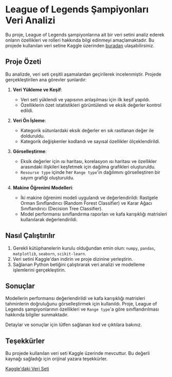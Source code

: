 # League of Legends Şampiyonları Veri Analizi

Bu proje, League of Legends şampiyonlarına ait bir veri setini analiz ederek onların özellikleri ve rolleri hakkında bilgi edinmeyi amaçlamaktadır. Bu projede kullanılan veri setine Kaggle üzerinden [buradan](https://www.kaggle.com/code/omarmedhat1/league-of-legends-champions-data-analysis) ulaşabilirsiniz.

## Proje Özeti

Bu analizde, veri seti çeşitli aşamalardan geçirilerek incelenmiştir. Projede gerçekleştirilen ana görevler şunlardır:

1. **Veri Yükleme ve Keşif**:
   - Veri seti yüklendi ve yapısının anlaşılması için ilk keşif yapıldı.
   - Özelliklerin özet istatistikleri görüntülendi ve eksik değerler kontrol edildi.

2. **Veri Ön İşleme**:
   - Kategorik sütunlardaki eksik değerler en sık rastlanan değer ile dolduruldu.
   - Kategorik değişkenler kodlandı ve sayısal özellikler ölçeklendirildi.

3. **Görselleştirme**:
   - Eksik değerler için ısı haritası, korelasyon ısı haritası ve özellikler arasındaki ilişkileri keşfetmek için dağılma grafikleri oluşturuldu.
   - `Resourse type` içinde her `Range type`'in dağılımını görselleştiren bir sayım grafiği oluşturuldu.

4. **Makine Öğrenimi Modelleri**:
   - İki makine öğrenimi modeli uygulandı ve değerlendirildi: Rastgele Orman Sınıflandırıcı (Random Forest Classifier) ve Karar Ağacı Sınıflandırıcı (Decision Tree Classifier).
   - Model performansı sınıflandırma raporları ve kafa karışıklığı matrisleri kullanılarak değerlendirildi.

## Nasıl Çalıştırılır

1. Gerekli kütüphanelerin kurulu olduğundan emin olun: `numpy`, `pandas`, `matplotlib`, `seaborn`, `scikit-learn`.
2. Veri setini Kaggle'dan indirin ve proje dizinine yerleştirin.
3. Sağlanan Python betiğini çalıştırarak veri analizi ve modelleme işlemlerini gerçekleştirin.

## Sonuçlar

Modellerin performansı değerlendirildi ve kafa karışıklığı matrisleri tahminlerin doğruluğunu görselleştirmek için kullanıldı. Proje, League of Legends şampiyonlarının özellikleri ve `Range type`'a göre sınıflandırılması hakkında bilgiler sunmaktadır.

Detaylar ve sonuçlar için lütfen sağlanan kod ve çıktılara bakınız.

## Teşekkürler

Bu projede kullanılan veri seti Kaggle üzerinde mevcuttur. Bu değerli kaynağı sağladığı için orijinal yazara teşekkürler.

[Kaggle'daki Veri Seti](https://www.kaggle.com/code/omarmedhat1/league-of-legends-champions-data-analysis)
